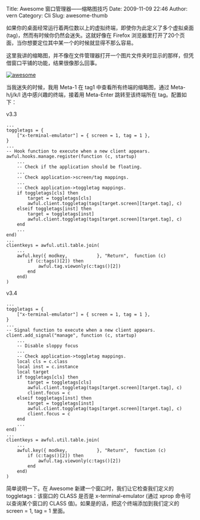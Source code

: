 Title: Awesome 窗口管理器——缩略图技巧
Date: 2009-11-09 22:46
Author: vern
Category: Cli
Slug: awesome-thumb

如果你的桌面经常运行着两位数以上的虚拟终端，即使你为此定义了多个虚拟桌面(tag)，然而有时候你仍然会迷失。这就好像在
Firefox
浏览器里打开了20个页面，当你想要定位其中某一个的时候就显得不那么容易。

这里我讲的缩略图，并不像在文件管理器打开一个图片文件夹时显示的那样，但凭借窗口平铺的功能，结果很像那么回事。

[![awesome](http://i.linuxtoy.org/images/2009/11/2009-11-09_1680x1050-400x250.png)](http://i.linuxtoy.org/images/2009/11/2009-11-09_1680x1050.png)

当我迷失的时候，我用 Meta-1 在 tag1 中查看所有终端的缩略图，通过
Meta-h/j/k/l 选中感兴趣的终端，接着用 Meta-Enter 跳转至该终端所在
tag。配置如下：

v3.3

    ...
    toggletags = {
        ["x-terminal-emulator"] = { screen = 1, tag = 1 },
    }
    ...
    -- Hook function to execute when a new client appears.
    awful.hooks.manage.register(function (c, startup)
        ...
        -- Check if the application should be floating.
        ...
        -- Check application->screen/tag mappings.
        ...
        -- Check application->toggletag mappings.
        if toggletags[cls] then
            target = toggletags[cls]
            awful.client.toggletag(tags[target.screen][target.tag], c)
        elseif toggletags[inst] then
            target = toggletags[inst]
            awful.client.toggletag(tags[target.screen][target.tag], c)
        end
        ...
    end)
    ...
    clientkeys = awful.util.table.join(
        ...
        awful.key({ modkey,           }, "Return",  function (c)
            if (c:tags()[2]) then
                awful.tag.viewonly(c:tags()[2])
            end
        end)
    )

v3.4

    ...
    toggletags = {
        ["x-terminal-emulator"] = { screen = 1, tag = 1 },
    }
    ...
    -- Signal function to execute when a new client appears.
    client.add_signal("manage", function (c, startup)
        ...
        -- Disable sloppy focus
        ...
        -- Check application->toggletag mappings.
        local cls = c.class
        local inst = c.instance
        local target
        if toggletags[cls] then
            target = toggletags[cls]
            awful.client.toggletag(tags[target.screen][target.tag], c)
            client.focus = c
        elseif toggletags[inst] then
            target = toggletags[inst]
            awful.client.toggletag(tags[target.screen][target.tag], c)
            client.focus = c
        end
        ...
    end)
    ...
    clientkeys = awful.util.table.join(
        ...
        awful.key({ modkey,           }, "Return",  function (c)
            if (c:tags()[2]) then
                awful.tag.viewonly(c:tags()[2])
            end
        end)
    )

简单说明一下。在 Awesome 新建一个窗口时，我们让它检查我们定义的
toggletags：该窗口的 CLASS 是否是 x-terminal-emulator (通过 xprop
命令可以查询某个窗口的 CLASS 值)。如果是的话，把这个终端添加到我们定义的
screen = 1, tag = 1 里面。
